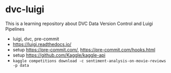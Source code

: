 # dvc-luigi
This is a learning repository about DVC Data Version Control and Luigi Pipelines

- luigi, dvc, pre-commit
- https://luigi.readthedocs.io/
- setup https://pre-commit.com/, https://pre-commit.com/hooks.html
- setup https://github.com/Kaggle/kaggle-api
- `kaggle competitions download -c sentiment-analysis-on-movie-reviews -p data`
